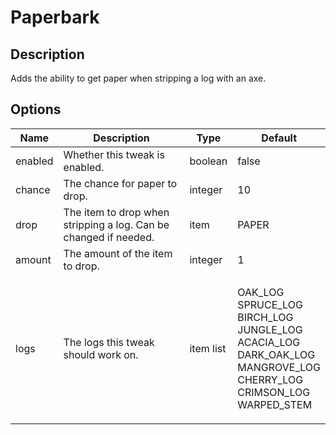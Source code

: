 # Paperbark

## Description

Adds the ability to get paper when stripping  a log with an axe.

## Options

| Name    | Description                                                      | Type      | Default                                                                                                                                           |
| ------- | ---------------------------------------------------------------- | --------- | ------------------------------------------------------------------------------------------------------------------------------------------------- |
| enabled | Whether this tweak is enabled.                                   | boolean   | false                                                                                                                                             |
| chance  | The chance for paper to drop.                                    | integer   | 10                                                                                                                                                |
| drop    | The item to drop when stripping a log. Can be changed if needed. | item      | PAPER                                                                                                                                             |
| amount  | The amount of the item to drop.                                  | integer   | 1                                                                                                                                                 |
| logs    | The logs this tweak should work on.                              | item list | <p>OAK_LOG<br>SPRUCE_LOG<br>BIRCH_LOG<br>JUNGLE_LOG<br>ACACIA_LOG<br>DARK_OAK_LOG<br>MANGROVE_LOG<br>CHERRY_LOG<br>CRIMSON_LOG<br>WARPED_STEM</p> |



